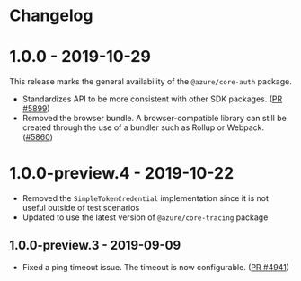 # Changelog

# 1.0.0 - 2019-10-29

This release marks the general availability of the `@azure/core-auth` package.

- Standardizes API to be more consistent with other SDK packages.
  ([PR #5899](https://github.com/Azure/azure-sdk-for-js/pull/5899))
- Removed the browser bundle. A browser-compatible library can still be created through the use of a bundler such as Rollup or Webpack.
  ([#5860](https://github.com/Azure/azure-sdk-for-js/pull/5860))

# 1.0.0-preview.4 - 2019-10-22

- Removed the `SimpleTokenCredential` implementation since it is not useful outside of test scenarios
- Updated to use the latest version of `@azure/core-tracing` package

## 1.0.0-preview.3 - 2019-09-09

- Fixed a ping timeout issue. The timeout is now configurable. ([PR #4941](https://github.com/Azure/azure-sdk-for-js/pull/4941))
